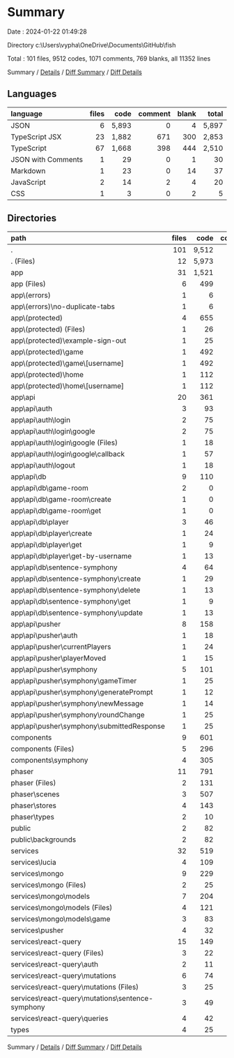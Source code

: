 # Summary

Date : 2024-01-22 01:49:28

Directory c:\\Users\\vypha\\OneDrive\\Documents\\GitHub\\fish

Total : 101 files,  9512 codes, 1071 comments, 769 blanks, all 11352 lines

Summary / [Details](details.md) / [Diff Summary](diff.md) / [Diff Details](diff-details.md)

## Languages
| language | files | code | comment | blank | total |
| :--- | ---: | ---: | ---: | ---: | ---: |
| JSON | 6 | 5,893 | 0 | 4 | 5,897 |
| TypeScript JSX | 23 | 1,882 | 671 | 300 | 2,853 |
| TypeScript | 67 | 1,668 | 398 | 444 | 2,510 |
| JSON with Comments | 1 | 29 | 0 | 1 | 30 |
| Markdown | 1 | 23 | 0 | 14 | 37 |
| JavaScript | 2 | 14 | 2 | 4 | 20 |
| CSS | 1 | 3 | 0 | 2 | 5 |

## Directories
| path | files | code | comment | blank | total |
| :--- | ---: | ---: | ---: | ---: | ---: |
| . | 101 | 9,512 | 1,071 | 769 | 11,352 |
| . (Files) | 12 | 5,973 | 3 | 31 | 6,007 |
| app | 31 | 1,521 | 191 | 276 | 1,988 |
| app (Files) | 6 | 499 | 37 | 42 | 578 |
| app\\(errors) | 1 | 6 | 0 | 2 | 8 |
| app\\(errors)\\no-duplicate-tabs | 1 | 6 | 0 | 2 | 8 |
| app\\(protected) | 4 | 655 | 86 | 95 | 836 |
| app\\(protected) (Files) | 1 | 26 | 7 | 7 | 40 |
| app\\(protected)\\example-sign-out | 1 | 25 | 4 | 4 | 33 |
| app\\(protected)\\game | 1 | 492 | 70 | 68 | 630 |
| app\\(protected)\\game\\[username] | 1 | 492 | 70 | 68 | 630 |
| app\\(protected)\\home | 1 | 112 | 5 | 16 | 133 |
| app\\(protected)\\home\\[username] | 1 | 112 | 5 | 16 | 133 |
| app\\api | 20 | 361 | 68 | 137 | 566 |
| app\\api\\auth | 3 | 93 | 10 | 23 | 126 |
| app\\api\\auth\\login | 2 | 75 | 7 | 15 | 97 |
| app\\api\\auth\\login\\google | 2 | 75 | 7 | 15 | 97 |
| app\\api\\auth\\login\\google (Files) | 1 | 18 | 3 | 4 | 25 |
| app\\api\\auth\\login\\google\\callback | 1 | 57 | 4 | 11 | 72 |
| app\\api\\auth\\logout | 1 | 18 | 3 | 8 | 29 |
| app\\api\\db | 9 | 110 | 0 | 32 | 142 |
| app\\api\\db\\game-room | 2 | 0 | 0 | 2 | 2 |
| app\\api\\db\\game-room\\create | 1 | 0 | 0 | 1 | 1 |
| app\\api\\db\\game-room\\get | 1 | 0 | 0 | 1 | 1 |
| app\\api\\db\\player | 3 | 46 | 0 | 14 | 60 |
| app\\api\\db\\player\\create | 1 | 24 | 0 | 5 | 29 |
| app\\api\\db\\player\\get | 1 | 9 | 0 | 4 | 13 |
| app\\api\\db\\player\\get-by-username | 1 | 13 | 0 | 5 | 18 |
| app\\api\\db\\sentence-symphony | 4 | 64 | 0 | 16 | 80 |
| app\\api\\db\\sentence-symphony\\create | 1 | 29 | 0 | 4 | 33 |
| app\\api\\db\\sentence-symphony\\delete | 1 | 13 | 0 | 4 | 17 |
| app\\api\\db\\sentence-symphony\\get | 1 | 9 | 0 | 4 | 13 |
| app\\api\\db\\sentence-symphony\\update | 1 | 13 | 0 | 4 | 17 |
| app\\api\\pusher | 8 | 158 | 58 | 82 | 298 |
| app\\api\\pusher\\auth | 1 | 18 | 36 | 12 | 66 |
| app\\api\\pusher\\currentPlayers | 1 | 24 | 1 | 6 | 31 |
| app\\api\\pusher\\playerMoved | 1 | 15 | 0 | 4 | 19 |
| app\\api\\pusher\\symphony | 5 | 101 | 21 | 60 | 182 |
| app\\api\\pusher\\symphony\\gameTimer | 1 | 25 | 1 | 13 | 39 |
| app\\api\\pusher\\symphony\\generatePrompt | 1 | 12 | 0 | 10 | 22 |
| app\\api\\pusher\\symphony\\newMessage | 1 | 14 | 0 | 4 | 18 |
| app\\api\\pusher\\symphony\\roundChange | 1 | 25 | 0 | 12 | 37 |
| app\\api\\pusher\\symphony\\submittedResponse | 1 | 25 | 20 | 21 | 66 |
| components | 9 | 601 | 39 | 58 | 698 |
| components (Files) | 5 | 296 | 19 | 28 | 343 |
| components\\symphony | 4 | 305 | 20 | 30 | 355 |
| phaser | 11 | 791 | 781 | 253 | 1,825 |
| phaser (Files) | 2 | 131 | 505 | 90 | 726 |
| phaser\\scenes | 3 | 507 | 263 | 142 | 912 |
| phaser\\stores | 4 | 143 | 13 | 20 | 176 |
| phaser\\types | 2 | 10 | 0 | 1 | 11 |
| public | 2 | 82 | 0 | 1 | 83 |
| public\\backgrounds | 2 | 82 | 0 | 1 | 83 |
| services | 32 | 519 | 57 | 150 | 726 |
| services\\lucia | 4 | 109 | 27 | 33 | 169 |
| services\\mongo | 9 | 229 | 16 | 63 | 308 |
| services\\mongo (Files) | 2 | 25 | 11 | 9 | 45 |
| services\\mongo\\models | 7 | 204 | 5 | 54 | 263 |
| services\\mongo\\models (Files) | 4 | 121 | 1 | 29 | 151 |
| services\\mongo\\models\\game | 3 | 83 | 4 | 25 | 112 |
| services\\pusher | 4 | 32 | 1 | 5 | 38 |
| services\\react-query | 15 | 149 | 13 | 49 | 211 |
| services\\react-query (Files) | 3 | 22 | 1 | 10 | 33 |
| services\\react-query\\auth | 2 | 11 | 0 | 4 | 15 |
| services\\react-query\\mutations | 6 | 74 | 12 | 22 | 108 |
| services\\react-query\\mutations (Files) | 3 | 25 | 5 | 9 | 39 |
| services\\react-query\\mutations\\sentence-symphony | 3 | 49 | 7 | 13 | 69 |
| services\\react-query\\queries | 4 | 42 | 0 | 13 | 55 |
| types | 4 | 25 | 0 | 0 | 25 |

Summary / [Details](details.md) / [Diff Summary](diff.md) / [Diff Details](diff-details.md)